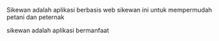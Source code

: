 Sikewan adalah aplikasi berbasis web
sikewan ini untuk mempermudah petani dan peternak




sikewan adalah aplikasi bermanfaat

